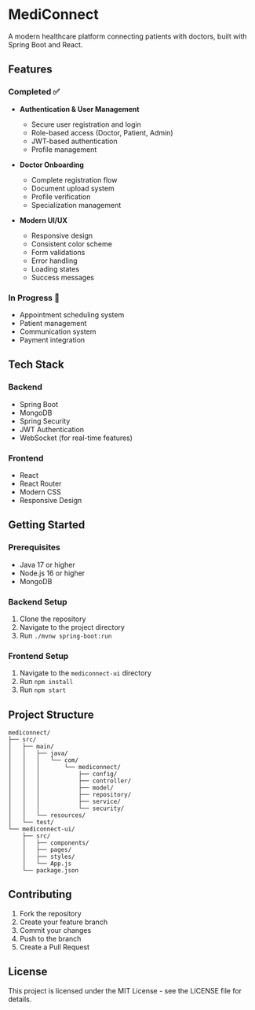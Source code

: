 # MediConnect

A modern healthcare platform connecting patients with doctors, built with Spring Boot and React.

## Features

### Completed ✅
- **Authentication & User Management**
  - Secure user registration and login
  - Role-based access (Doctor, Patient, Admin)
  - JWT-based authentication
  - Profile management

- **Doctor Onboarding**
  - Complete registration flow
  - Document upload system
  - Profile verification
  - Specialization management

- **Modern UI/UX**
  - Responsive design
  - Consistent color scheme
  - Form validations
  - Error handling
  - Loading states
  - Success messages

### In Progress 🚧
- Appointment scheduling system
- Patient management
- Communication system
- Payment integration

## Tech Stack

### Backend
- Spring Boot
- MongoDB
- Spring Security
- JWT Authentication
- WebSocket (for real-time features)

### Frontend
- React
- React Router
- Modern CSS
- Responsive Design

## Getting Started

### Prerequisites
- Java 17 or higher
- Node.js 16 or higher
- MongoDB

### Backend Setup
1. Clone the repository
2. Navigate to the project directory
3. Run `./mvnw spring-boot:run`

### Frontend Setup
1. Navigate to the `mediconnect-ui` directory
2. Run `npm install`
3. Run `npm start`

## Project Structure

```
mediconnect/
├── src/
│   ├── main/
│   │   ├── java/
│   │   │   └── com/
│   │   │       └── mediconnect/
│   │   │           ├── config/
│   │   │           ├── controller/
│   │   │           ├── model/
│   │   │           ├── repository/
│   │   │           ├── service/
│   │   │           └── security/
│   │   └── resources/
│   └── test/
└── mediconnect-ui/
    ├── src/
    │   ├── components/
    │   ├── pages/
    │   ├── styles/
    │   └── App.js
    └── package.json
```

## Contributing

1. Fork the repository
2. Create your feature branch
3. Commit your changes
4. Push to the branch
5. Create a Pull Request

## License

This project is licensed under the MIT License - see the LICENSE file for details. 